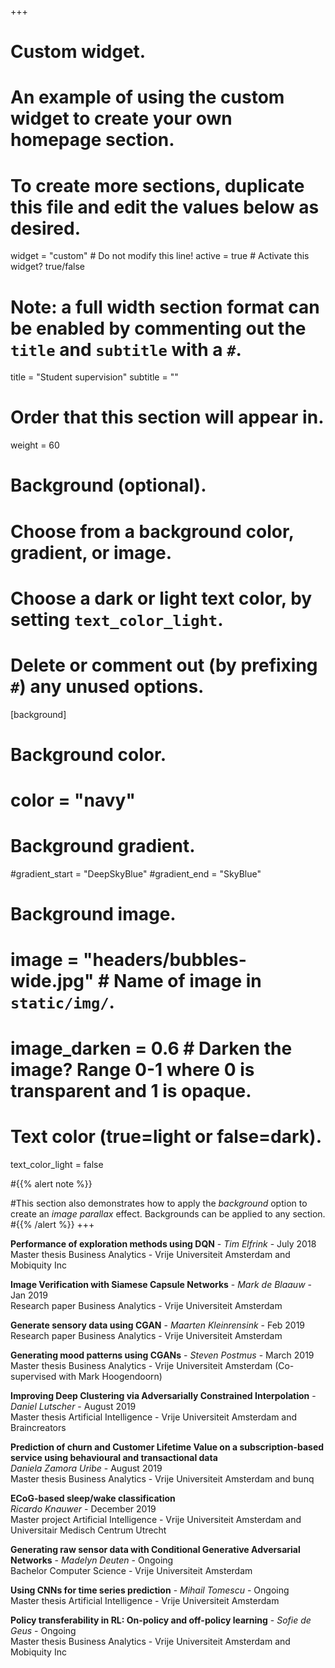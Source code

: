 +++
# Custom widget.
# An example of using the custom widget to create your own homepage section.
# To create more sections, duplicate this file and edit the values below as desired.
widget = "custom"  # Do not modify this line!
active = true  # Activate this widget? true/false

# Note: a full width section format can be enabled by commenting out the `title` and `subtitle` with a `#`.
title = "Student supervision"
subtitle = ""

# Order that this section will appear in.
weight = 60

# Background (optional).
#   Choose from a background color, gradient, or image.
#   Choose a dark or light text color, by setting `text_color_light`.
#   Delete or comment out (by prefixing `#`) any unused options.
[background]
  # Background color.
  # color = "navy"
  
  # Background gradient.
  #gradient_start = "DeepSkyBlue"
  #gradient_end = "SkyBlue"
  
  # Background image.
  # image = "headers/bubbles-wide.jpg"  # Name of image in `static/img/`.
  # image_darken = 0.6  # Darken the image? Range 0-1 where 0 is transparent and 1 is opaque.

  # Text color (true=light or false=dark).
  text_color_light = false
  
#{{% alert note %}}


#This section also demonstrates how to apply the *background* option to create an *image parallax* effect. Backgrounds can be applied to any section.
#{{% /alert %}}
+++



<b>Performance of exploration methods using DQN</b> - <i>Tim Elfrink</i> - July 2018 <br>
Master thesis Business Analytics - Vrije Universiteit Amsterdam and Mobiquity Inc 

<b>Image Verification with Siamese Capsule Networks</b> - <i>Mark de Blaauw</i> - Jan 2019 <br>
Research paper Business Analytics - Vrije Universiteit Amsterdam 

<b>Generate sensory data using CGAN</b> - <i>Maarten Kleinrensink</i> - Feb 2019 <br>
Research paper Business Analytics - Vrije Universiteit Amsterdam 

<b>Generating mood patterns using CGANs</b> - <i>Steven Postmus</i> - March 2019 <br>
Master thesis Business Analytics - Vrije Universiteit Amsterdam (Co-supervised with Mark Hoogendoorn)

<b>Improving Deep Clustering via Adversarially Constrained Interpolation</b> - <i>Daniel Lutscher</i> - August 2019 <br>
Master thesis Artificial Intelligence - Vrije Universiteit Amsterdam and Braincreators

<b>Prediction of churn and Customer Lifetime Value on a subscription-based service using behavioural and transactional data</b><br>  <i>Daniela Zamora Uribe</i> - August 2019 <br> 
Master thesis Business Analytics - Vrije Universiteit Amsterdam and bunq

<b> ECoG-based sleep/wake classification </b> <br> <i>Ricardo Knauwer</i> - December 2019 <br> 
Master project Artificial Intelligence - Vrije Universiteit Amsterdam and Universitair Medisch Centrum Utrecht

<b>Generating raw sensor data with Conditional Generative Adversarial Networks</b> - <i>Madelyn Deuten</i> - Ongoing <br>
Bachelor Computer Science - Vrije Universiteit Amsterdam 

<b>Using CNNs for time series prediction</b> - <i>Mihail Tomescu</i> - Ongoing <br>
Master thesis Artificial Intelligence - Vrije Universiteit Amsterdam 

<b>Policy transferability in RL: On-policy and off-policy learning</b> - <i>Sofie de Geus</i> - Ongoing <br>
Master thesis Business Analytics - Vrije Universiteit Amsterdam and Mobiquity Inc 







